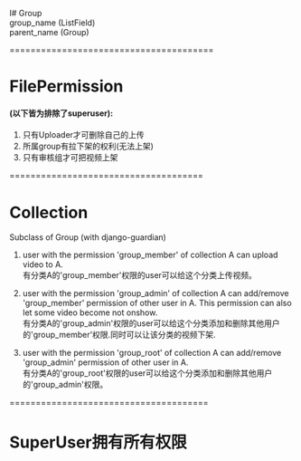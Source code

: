I# Group  
group_name (ListField)  
parent_name (Group) 

=======================================
# FilePermission
#### (以下皆为排除了superuser): 

 
1. 只有Uploader才可删除自己的上传  
2. 所属group有拉下架的权利(无法上架)
3. 只有审核组才可把视频上架

=====================================

# Collection
Subclass of Group (with django-guardian)  

1. user with the permission 'group_member' of collection A can upload video to A.  
有分类A的'group_member'权限的user可以给这个分类上传视频。
 
2. user with the permission 'group_admin' of collection A can add/remove 'group_member' permission of other user in A. This permission can also let some video become not onshow.  
有分类A的'group_admin'权限的user可以给这个分类添加和删除其他用户的'group_member'权限.同时可以让该分类的视频下架.
 
3. user with the permission 'group_root' of collection A can add/remove 'group_admin' permission of other user in A.  
有分类A的'group_root'权限的user可以给这个分类添加和删除其他用户的'group_admin'权限。

======================================
# SuperUser拥有所有权限